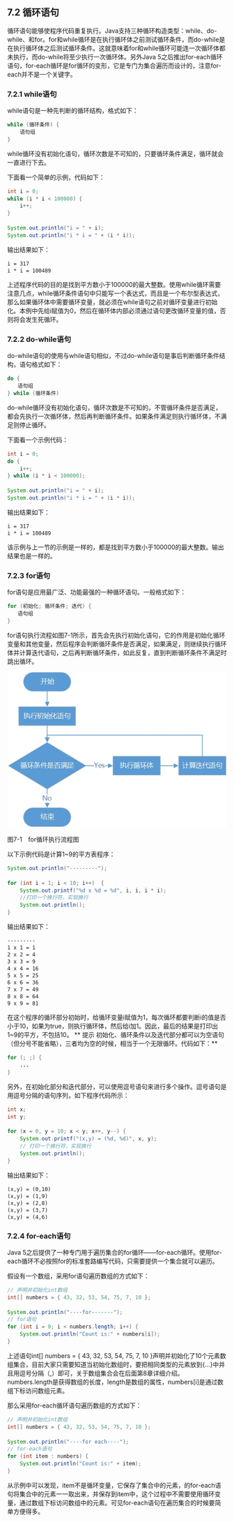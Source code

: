 ## 7.2 循环语句

循环语句能够使程序代码重复执行。Java支持三种循环构造类型：while、do-while、和for。for和while循环是在执行循环体之前测试循环条件，而do-while是在执行循环体之后测试循环条件。这就意味着for和while循环可能连一次循环体都未执行，而do-while将至少执行一次循环体。另外Java 5之后推出for-each循环语句，for-each循环是for循环的变形，它是专门为集合遍历而设计的，注意for-each并不是一个关键字。

### 7.2.1 while语句

while语句是一种先判断的循环结构，格式如下：

```java
while (循环条件) {
    语句组
}

```
while循环没有初始化语句，循环次数是不可知的，只要循环条件满足，循环就会一直进行下去。

下面看一个简单的示例，代码如下：

```java
int i = 0;
while (i * i < 100000) {
    i++;
}

System.out.println("i = " + i);
System.out.println("i * i = " + (i * i));

```

输出结果如下：

    i = 317
    i * i = 100489
    
上述程序代码的目的是找到平方数小于100000的最大整数。使用while循环需要注意几点，while循环条件语句中只能写一个表达式，而且是一个布尔型表达式，那么如果循环体中需要循环变量，就必须在while语句之前对循环变量进行初始化。本例中先给i赋值为0，然后在循环体内部必须通过语句更改循环变量的值，否则将会发生死循环。

### 7.2.2 do-while语句

do-while语句的使用与while语句相似，不过do-while语句是事后判断循环条件结构，语句格式如下：

```java
do {
　　语句组
} while (循环条件)
```
do-while循环没有初始化语句，循环次数是不可知的，不管循环条件是否满足，都会先执行一次循环体，然后再判断循环条件。如果条件满足则执行循环体，不满足则停止循环。

下面看一个示例代码：

```java
int i = 0;
do {
    i++;
} while (i * i < 100000);

System.out.println("i = " + i);
System.out.println("i * i = " + (i * i));
```
输出结果如下：

    i = 317
    i * i = 100489
    
该示例与上一节的示例是一样的，都是找到平方数小于100000的最大整数。输出结果也是一样的。

### 7.2.3 for语句

for语句是应用最广泛、功能最强的一种循环语句。一般格式如下：

```java
for (初始化; 循环条件; 迭代) {
　　语句组
}

```
for语句执行流程如图7-1所示，首先会先执行初始化语句，它的作用是初始化循环变量和其他变量，然后程序会判断循环条件是否满足，如果满足，则继续执行循环体并计算迭代语句，之后再判断循环条件，如此反复，直到判断循环条件不满足时跳出循环。

![7-1](../assets/7-1.jpg)

图7-1　for循环执行流程图

以下示例代码是计算1~9的平方表程序：

```java
System.out.println("---------");

for (int i = 1; i < 10; i++)  {
    System.out.printf("%d x %d = %d", i, i, i * i);
    //打印一个换行符，实现换行
    System.out.println();
}
```

输出结果如下：

    ---------
    1 x 1 = 1
    2 x 2 = 4
    3 x 3 = 9
    4 x 4 = 16
    5 x 5 = 25
    6 x 6 = 36
    7 x 7 = 49
    8 x 8 = 64
    9 x 9 = 81
    
在这个程序的循环部分初始时，给循环变量i赋值为1，每次循环都要判断i的值是否小于10，如果为true，则执行循环体，然后给i加1。因此，最后的结果是打印出1~9的平方，不包括10。
**
提示 初始化、循环条件以及迭代部分都可以为空语句（但分号不能省略），三者均为空的时候，相当于一个无限循环。代码如下：**

```java
for (; ;) {
    ...
}
```

另外，在初始化部分和迭代部分，可以使用逗号语句来进行多个操作。逗号语句是用逗号分隔的语句序列，如下程序代码所示：

```java
int x;
int y;

for (x = 0, y = 10; x < y; x++, y--) {
    System.out.printf("(x,y) = (%d, %d)", x, y);
    // 打印一个换行符，实现换行
    System.out.println();
}
```
输出结果如下：

    (x,y) = (0,10)
    (x,y) = (1,9)
    (x,y) = (2,8)
    (x,y) = (3,7)
    (x,y) = (4,6)
    
### 7.2.4 for-each语句

Java 5之后提供了一种专门用于遍历集合的for循环——for-each循环。使用for-each循环不必按照for的标准套路编写代码，只需要提供一个集合就可以遍历。

假设有一个数组，采用for语句遍历数组的方式如下：

```java
// 声明并初始化int数组
int[] numbers = { 43, 32, 53, 54, 75, 7, 10 };

System.out.println("----for-------");
// for语句
for (int i = 0; i < numbers.length; i++) {
	System.out.println("Count is:" + numbers[i]);
}

```
上述语句int[] numbers = { 43, 32, 53, 54, 75, 7, 10 }声明并初始化了10个元素数组集合，目前大家只需要知道当初始化数组时，要把相同类型的元素放到{…}中并且用逗号分隔（,）即可，关于数组集合会在后面第8章详细介绍。numbers.length是获得数组的长度，length是数组的属性，numbers[i]是通过数组下标访问数组元素。

那么采用for-each循环语句遍历数组的方式如下：

```java
// 声明并初始化int数组
int[] numbers = { 43, 32, 53, 54, 75, 7, 10 };

System.out.println("----for each----");
// for-each语句
for (int item : numbers) {
	System.out.println("Count is:" + item);
}
```
从示例中可以发现，item不是循环变量，它保存了集合中的元素，的for-each语句将集合中的元素一一取出来，并保存到item中，这个过程中不需要使用循环变量，通过数组下标访问数组中的元素。可见for-each语句在遍历集合的时候要简单方便得多。